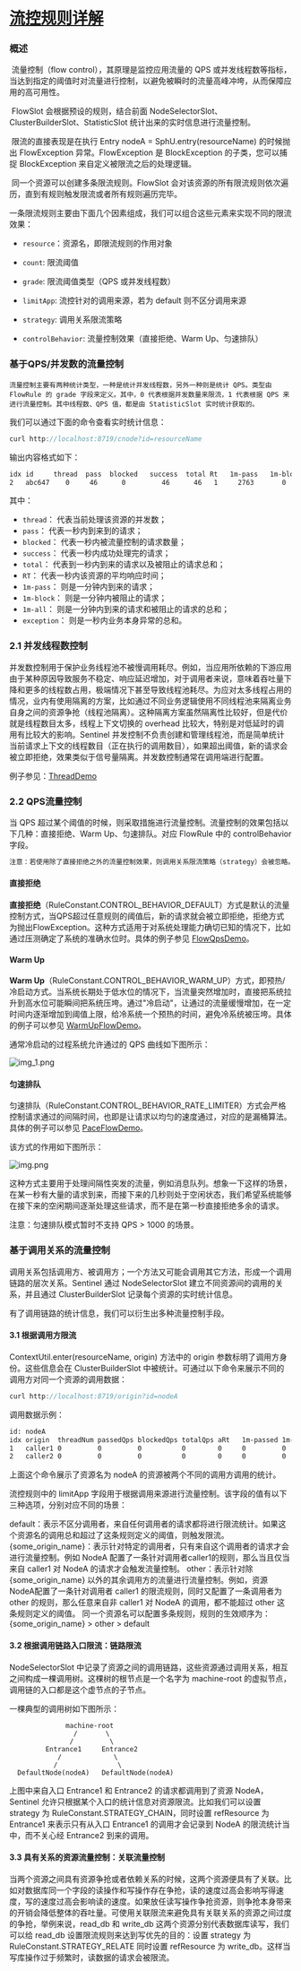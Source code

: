 # [流控规则详解](../../README.md)

### 概述
​	流量控制（flow control），其原理是监控应用流量的 QPS 或并发线程数等指标，当达到指定的阈值时对流量进行控制，以避免被瞬时的流量高峰冲垮，从而保障应用的高可用性。

​	FlowSlot 会根据预设的规则，结合前面 NodeSelectorSlot、ClusterBuilderSlot、StatisticSlot 统计出来的实时信息进行流量控制。

​	限流的直接表现是在执行 Entry nodeA = SphU.entry(resourceName) 的时候抛出 FlowException 异常。FlowException 是 BlockException 的子类，您可以捕捉 BlockException 来自定义被限流之后的处理逻辑。

​	同一个资源可以创建多条限流规则。FlowSlot 会对该资源的所有限流规则依次遍历，直到有规则触发限流或者所有规则遍历完毕。

一条限流规则主要由下面几个因素组成，我们可以组合这些元素来实现不同的限流效果：

+ `resource`：资源名，即限流规则的作用对象

+ `count`: 限流阈值

+ `grade`: 限流阈值类型（QPS 或并发线程数）

+ `limitApp`: 流控针对的调用来源，若为 default 则不区分调用来源

+ `strategy`: 调用关系限流策略

+ `controlBehavior`: 流量控制效果（直接拒绝、Warm Up、匀速排队）

### 基于QPS/并发数的流量控制
  	流量控制主要有两种统计类型，一种是统计并发线程数，另外一种则是统计 QPS。类型由 FlowRule 的 grade 字段来定义。其中，0 代表根据并发数量来限流，1 代表根据 QPS 来进行流量控制。其中线程数、QPS 值，都是由 StatisticSlot 实时统计获取的。

我们可以通过下面的命令查看实时统计信息：

```java
curl http://localhost:8719/cnode?id=resourceName
```

输出内容格式如下：

~~~sh
idx id     thread  pass  blocked   success  total Rt   1m-pass   1m-block   1m-all   exception
2   abc647    0     46      0         46      46   1     2763       0         2763     0
~~~

其中：

+ `thread`： 代表当前处理该资源的并发数；
+ `pass`： 代表一秒内到来到的请求；
+ `blocked`： 代表一秒内被流量控制的请求数量；
+ `success`： 代表一秒内成功处理完的请求；
+ `total`： 代表到一秒内到来的请求以及被阻止的请求总和；
+ `RT`： 代表一秒内该资源的平均响应时间；
+ `1m-pass`： 则是一分钟内到来的请求；
+ `1m-block`： 则是一分钟内被阻止的请求；
+ `1m-all`： 则是一分钟内到来的请求和被阻止的请求的总和；
+ `exception`： 则是一秒内业务本身异常的总和。
### 2.1 并发线程数控制
并发数控制用于保护业务线程池不被慢调用耗尽。例如，当应用所依赖的下游应用由于某种原因导致服务不稳定、响应延迟增加，对于调用者来说，意味着吞吐量下降和更多的线程数占用，极端情况下甚至导致线程池耗尽。为应对太多线程占用的情况，业内有使用隔离的方案，比如通过不同业务逻辑使用不同线程池来隔离业务自身之间的资源争抢（线程池隔离）。这种隔离方案虽然隔离性比较好，但是代价就是线程数目太多，线程上下文切换的 overhead 比较大，特别是对低延时的调用有比较大的影响。Sentinel 并发控制不负责创建和管理线程池，而是简单统计当前请求上下文的线程数目（正在执行的调用数目），如果超出阈值，新的请求会被立即拒绝，效果类似于信号量隔离。并发数控制通常在调用端进行配置。

例子参见：[ThreadDemo](https://github.com/alibaba/Sentinel/blob/master/sentinel-demo/sentinel-demo-basic/src/main/java/com/alibaba/csp/sentinel/demo/flow/FlowThreadDemo.java)

### 2.2 QPS流量控制
当 QPS 超过某个阈值的时候，则采取措施进行流量控制。流量控制的效果包括以下几种：直接拒绝、Warm Up、匀速排队。对应 FlowRule 中的 controlBehavior 字段。

~~~tex
注意：若使用除了直接拒绝之外的流量控制效果，则调用关系限流策略（strategy）会被忽略。
~~~



#### 直接拒绝
**直接拒绝**（RuleConstant.CONTROL_BEHAVIOR_DEFAULT）方式是默认的流量控制方式，当QPS超过任意规则的阈值后，新的请求就会被立即拒绝，拒绝方式为抛出FlowException。这种方式适用于对系统处理能力确切已知的情况下，比如通过压测确定了系统的准确水位时。具体的例子参见 [FlowQpsDemo](https://github.com/alibaba/Sentinel/blob/master/sentinel-demo/sentinel-demo-basic/src/main/java/com/alibaba/csp/sentinel/demo/flow/FlowQpsDemo.java)。

#### Warm Up
**Warm Up**（RuleConstant.CONTROL_BEHAVIOR_WARM_UP）方式，即预热/冷启动方式。当系统长期处于低水位的情况下，当流量突然增加时，直接把系统拉升到高水位可能瞬间把系统压垮。通过"冷启动"，让通过的流量缓慢增加，在一定时间内逐渐增加到阈值上限，给冷系统一个预热的时间，避免冷系统被压垮。具体的例子可以参见 [WarmUpFlowDemo](https://github.com/alibaba/Sentinel/blob/master/sentinel-demo/sentinel-demo-basic/src/main/java/com/alibaba/csp/sentinel/demo/flow/WarmUpFlowDemo.java)。

通常冷启动的过程系统允许通过的 QPS 曲线如下图所示：

![img_1.png](../../resources/images/qps.png)

#### 匀速排队
匀速排队（RuleConstant.CONTROL_BEHAVIOR_RATE_LIMITER）方式会严格控制请求通过的间隔时间，也即是让请求以均匀的速度通过，对应的是漏桶算法。具体的例子可以参见 [PaceFlowDemo](https://github.com/alibaba/Sentinel/blob/master/sentinel-demo/sentinel-demo-basic/src/main/java/com/alibaba/csp/sentinel/demo/flow/PaceFlowDemo.java)。

该方式的作用如下图所示：

![img.png](../../resources/images/time.png)

这种方式主要用于处理间隔性突发的流量，例如消息队列。想象一下这样的场景，在某一秒有大量的请求到来，而接下来的几秒则处于空闲状态，我们希望系统能够在接下来的空闲期间逐渐处理这些请求，而不是在第一秒直接拒绝多余的请求。

注意：匀速排队模式暂时不支持 QPS > 1000 的场景。

### 基于调用关系的流量控制
调用关系包括调用方、被调用方；一个方法又可能会调用其它方法，形成一个调用链路的层次关系。Sentinel 通过 NodeSelectorSlot 建立不同资源间的调用的关系，并且通过 ClusterBuilderSlot 记录每个资源的实时统计信息。

有了调用链路的统计信息，我们可以衍生出多种流量控制手段。

#### 3.1 根据调用方限流
ContextUtil.enter(resourceName, origin) 方法中的 origin 参数标明了调用方身份。这些信息会在 ClusterBuilderSlot 中被统计。可通过以下命令来展示不同的调用方对同一个资源的调用数据：

~~~java
curl http://localhost:8719/origin?id=nodeA
~~~

调用数据示例：

~~~sh
id: nodeA
idx origin  threadNum passedQps blockedQps totalQps aRt   1m-passed 1m-blocked 1m-total
1   caller1 0         0         0          0        0     0         0          0
2   caller2 0         0         0          0        0     0         0          0
~~~

上面这个命令展示了资源名为 nodeA 的资源被两个不同的调用方调用的统计。

流控规则中的 limitApp 字段用于根据调用来源进行流量控制。该字段的值有以下三种选项，分别对应不同的场景：

default：表示不区分调用者，来自任何调用者的请求都将进行限流统计。如果这个资源名的调用总和超过了这条规则定义的阈值，则触发限流。
{some_origin_name}：表示针对特定的调用者，只有来自这个调用者的请求才会进行流量控制。例如 NodeA 配置了一条针对调用者caller1的规则，那么当且仅当来自 caller1 对 NodeA 的请求才会触发流量控制。
other：表示针对除 {some_origin_name} 以外的其余调用方的流量进行流量控制。例如，资源NodeA配置了一条针对调用者 caller1 的限流规则，同时又配置了一条调用者为 other 的规则，那么任意来自非 caller1 对 NodeA 的调用，都不能超过 other 这条规则定义的阈值。
同一个资源名可以配置多条规则，规则的生效顺序为：{some_origin_name} > other > default

#### 3.2 根据调用链路入口限流：链路限流
NodeSelectorSlot 中记录了资源之间的调用链路，这些资源通过调用关系，相互之间构成一棵调用树。这棵树的根节点是一个名字为 machine-root 的虚拟节点，调用链的入口都是这个虚节点的子节点。

一棵典型的调用树如下图所示：

     	          machine-root
                    /       \
                   /         \
             Entrance1     Entrance2
                /             \
               /               \
      DefaultNode(nodeA)   DefaultNode(nodeA)
上图中来自入口 Entrance1 和 Entrance2 的请求都调用到了资源 NodeA，Sentinel 允许只根据某个入口的统计信息对资源限流。比如我们可以设置 strategy 为 RuleConstant.STRATEGY_CHAIN，同时设置 refResource 为 Entrance1 来表示只有从入口 Entrance1 的调用才会记录到 NodeA 的限流统计当中，而不关心经 Entrance2 到来的调用。

#### 3.3 具有关系的资源流量控制：关联流量控制
当两个资源之间具有资源争抢或者依赖关系的时候，这两个资源便具有了关联。比如对数据库同一个字段的读操作和写操作存在争抢，读的速度过高会影响写得速度，写的速度过高会影响读的速度。如果放任读写操作争抢资源，则争抢本身带来的开销会降低整体的吞吐量。可使用关联限流来避免具有关联关系的资源之间过度的争抢，举例来说，read_db 和 write_db 这两个资源分别代表数据库读写，我们可以给 read_db 设置限流规则来达到写优先的目的：设置 strategy 为 RuleConstant.STRATEGY_RELATE 同时设置 refResource 为 write_db。这样当写库操作过于频繁时，读数据的请求会被限流。